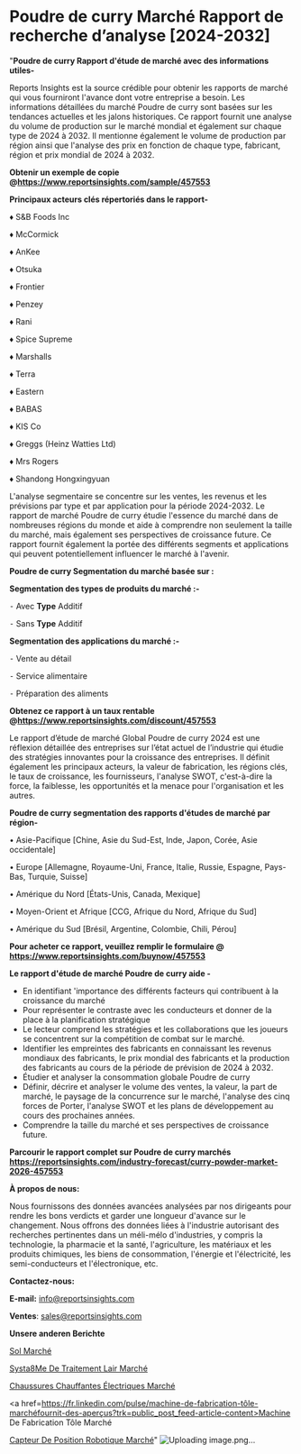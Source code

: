 # Poudre de curry Marché Rapport de recherche d’analyse [2024-2032]

"<strong>Poudre de curry Rapport d'étude de marché avec des informations utiles-</strong>

Reports Insights est la source crédible pour obtenir les rapports de marché qui vous fourniront l'avance dont votre entreprise a besoin. Les informations détaillées du marché Poudre de curry sont basées sur les tendances actuelles et les jalons historiques. Ce rapport fournit une analyse du volume de production sur le marché mondial et également sur chaque type de 2024 à 2032. Il mentionne également le volume de production par région ainsi que l'analyse des prix en fonction de chaque type, fabricant, région et prix mondial de 2024 à 2032.

<strong><b>Obtenir un exemple de copie @</b></strong><a href=https://www.reportsinsights.com/sample/457553><strong><b>https://www.reportsinsights.com/sample/457553</b></strong></a>

<b>Principaux acteurs clés répertoriés dans le rapport-</b>

<b> </b>♦ S&B Foods Inc

♦ McCormick

♦ AnKee

♦ Otsuka

♦ Frontier

♦ Penzey

♦ Rani

♦ Spice Supreme

♦ Marshalls

♦ Terra

♦ Eastern

♦ BABAS

♦ KIS Co

♦ Greggs (Heinz Watties Ltd)

♦ Mrs Rogers

♦ Shandong Hongxingyuan

L'analyse segmentaire se concentre sur les ventes, les revenus et les prévisions par type et par application pour la période 2024-2032. Le rapport de marché Poudre de curry étudie l'essence du marché dans de nombreuses régions du monde et aide à comprendre non seulement la taille du marché, mais également ses perspectives de croissance future. Ce rapport fournit également la portée des différents segments et applications qui peuvent potentiellement influencer le marché à l'avenir.

<strong>Poudre de curry Segmentation du marché basée sur :</strong>

<strong>Segmentation des types de produits du marché :-</strong>

⁃ Avec <strong>Type</strong> Additif

⁃ Sans <strong>Type</strong> Additif

<strong>Segmentation des applications du marché :-</strong>

⁃ Vente au détail

⁃ Service alimentaire

⁃ Préparation des aliments

<strong><b>Obtenez ce rapport à un taux rentable @</b></strong><a href=https://www.reportsinsights.com/discount/457553><strong><b>https://www.reportsinsights.com/discount/457553</b></strong></a>

Le rapport d’étude de marché Global Poudre de curry 2024 est une réflexion détaillée des entreprises sur l’état actuel de l’industrie qui étudie des stratégies innovantes pour la croissance des entreprises. Il définit également les principaux acteurs, la valeur de fabrication, les régions clés, le taux de croissance, les fournisseurs, l'analyse SWOT, c'est-à-dire la force, la faiblesse, les opportunités et la menace pour l'organisation et les autres.

<strong>Poudre de curry segmentation des rapports d'études de marché par région-</strong>

• Asie-Pacifique [Chine, Asie du Sud-Est, Inde, Japon, Corée, Asie occidentale]

• Europe [Allemagne, Royaume-Uni, France, Italie, Russie, Espagne, Pays-Bas, Turquie, Suisse]

• Amérique du Nord [États-Unis, Canada, Mexique]

• Moyen-Orient et Afrique [CCG, Afrique du Nord, Afrique du Sud]

• Amérique du Sud [Brésil, Argentine, Colombie, Chili, Pérou]

<strong>Pour acheter ce rapport, veuillez remplir le formulaire @   <a href=https://www.reportsinsights.com/buynow/457553>https://www.reportsinsights.com/buynow/457553</a></strong>

<strong>Le rapport d'étude de marché Poudre de curry aide -</strong>
<ul>
  <li>En identifiant 'importance des différents facteurs qui contribuent à la croissance du marché</li>
  <li>Pour représenter le contraste avec les conducteurs et donner de la place à la planification stratégique</li>
  <li>Le lecteur comprend les stratégies et les collaborations que les joueurs se concentrent sur la compétition de combat sur le marché.</li>
  <li>Identifier les empreintes des fabricants en connaissant les revenus mondiaux des fabricants, le prix mondial des fabricants et la production des fabricants au cours de la période de prévision de 2024 à 2032.</li>
  <li>Étudier et analyser la consommation globale Poudre de curry</li>
  <li>Définir, décrire et analyser le volume des ventes, la valeur, la part de marché, le paysage de la concurrence sur le marché, l'analyse des cinq forces de Porter, l'analyse SWOT et les plans de développement au cours des prochaines années.</li>
  <li>Comprendre la taille du marché et ses perspectives de croissance future.</li>
</ul>

<strong>Parcourir le rapport complet sur Poudre de curry marchés <a href=https://reportsinsights.com/industry-forecast/curry-powder-market-2026-457553>https://reportsinsights.com/industry-forecast/curry-powder-market-2026-457553</a></strong>

<strong>À propos de nous:</strong>

Nous fournissons des données avancées analysées par nos dirigeants pour rendre les bons verdicts et garder une longueur d'avance sur le changement. Nous offrons des données liées à l'industrie autorisant des recherches pertinentes dans un méli-mélo d'industries, y compris la technologie, la pharmacie et la santé, l'agriculture, les matériaux et les produits chimiques, les biens de consommation, l'énergie et l'électricité, les semi-conducteurs et l'électronique, etc.

<strong>Contactez-nous:</strong>

<strong>E-mail:</strong> <a href=mailto:info@reportsinsights.com>info@reportsinsights.com</a>

<strong>Ventes</strong>: <a href=mailto:sales@reportsinsights.com>sales@reportsinsights.com</a>

<strong>Unsere anderen Berichte</strong>

<a href=https://www.linkedin.com/pulse/sol-march%C3%A9-2024-statistiques-de-premier-uwk9f/>Sol Marché</a>

<a href=https://www.linkedin.com/pulse/syst%C3%A8me-de-traitement-lair-march%C3%A9-2024-part-croissance-qbunc/>Systa8Me De Traitement Lair Marché</a>

<a href=https://www.linkedin.com/pulse/chaussures-chauffantes-électriques-marchéanalyse-w5n8c/>Chaussures Chauffantes Électriques Marché</a>

<a href=https://fr.linkedin.com/pulse/machine-de-fabrication-tôle-marchéfournit-des-aperçus?trk=public_post_feed-article-content>Machine De Fabrication Tôle Marché</a>

<a href=https://www.linkedin.com/pulse/capteur-de-position-robotique-march%C3%A9-perspectives-glbef/>Capteur De Position Robotique Marché</a>"
![Uploading image.png…]()
